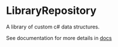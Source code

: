 # LibraryRepository
A library of custom c# data structures.

See documentation for more details in [docs](https://github.com/catej/LibraryRepository/tree/main/docs)
